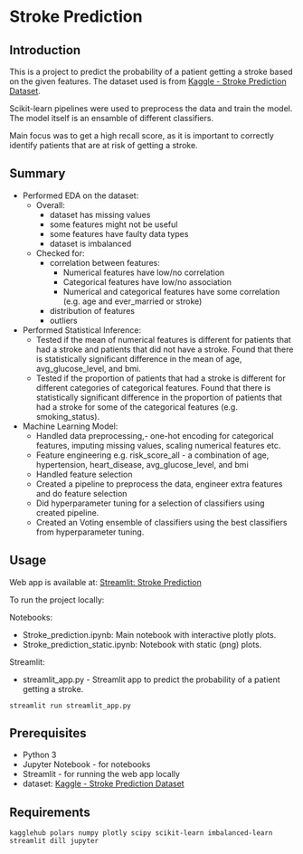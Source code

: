 # Stroke Prediction

## Introduction
This is a project to predict the probability of a patient getting a stroke based on the given features. The dataset used is from [Kaggle - Stroke Prediction Dataset](https://www.kaggle.com/datasets/fedesoriano/stroke-prediction-dataset). 

Scikit-learn pipelines were used to preprocess the data and train the model. The model itself is an ensamble of different classifiers.

Main focus was to get a high recall score, as it is important to correctly identify patients that are at risk of getting a stroke.

## Summary
- Performed EDA on the dataset:
    - Overall:
        - dataset has missing values
        - some features might not be useful
        - some features have faulty data types
        - dataset is imbalanced
    - Checked for:
        - correlation between features:
            - Numerical features have low/no correlation
            - Categorical features have low/no association
            - Numerical and categorical features have some correlation (e.g. age and ever_married or stroke)
        - distribution of features
        - outliers
- Performed Statistical Inference:
    - Tested if the mean of numerical features is different for patients that had a stroke and patients that did not have a stroke. Found that there is statistically significant difference in the mean of age, avg_glucose_level, and bmi.
    - Tested if the proportion of patients that had a stroke is different for different categories of categorical features. Found that there is statistically significant difference in the proportion of patients that had a stroke for some of the categorical features (e.g. smoking_status).
- Machine Learning Model:
    - Handled data preprocessing,- one-hot encoding for categorical features, imputing missing values, scaling numerical features etc.
    - Feature engineering e.g. risk_score_all - a combination of age, hypertension, heart_disease, avg_glucose_level, and bmi
    - Handled feature selection
    - Created a pipeline to preprocess the data, engineer extra features and do feature selection
    - Did hyperparameter tuning for a selection of classifiers using created pipeline.
    - Created an Voting ensemble of classifiers using the best classifiers from hyperparameter tuning.

## Usage

Web app is available at: [Streamlit: Stroke Prediction](https://strokeprediction-en3nmnodfue5g2az3whhfj.streamlit.app/)

To run the project locally:

Notebooks:
- Stroke_prediction.ipynb: Main notebook with interactive plotly plots.
- Stroke_prediction_static.ipynb: Notebook with static (png) plots.

Streamlit:
- streamlit_app.py - Streamlit app to predict the probability of a patient getting a stroke.

`streamlit run streamlit_app.py`

## Prerequisites
- Python 3
- Jupyter Notebook - for notebooks
- Streamlit - for running the web app locally
- dataset: [Kaggle - Stroke Prediction Dataset](https://www.kaggle.com/datasets/fedesoriano/stroke-prediction-dataset)

## Requirements
`
kagglehub
polars
numpy
plotly
scipy
scikit-learn
imbalanced-learn
streamlit
dill
jupyter
`